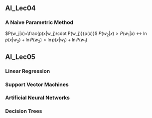 ## AI_Lec04
### A Naive Parametric Method
$P(w_j|x)=\frac{p(x|w_j)\cdot P(w_j)}{p(x)}$
$P(w_2|x)>P(w_1|x)$ <-> $\ln p(x|w_2)+\ln P(w_2) > \ln p(x|w_1)+\ln P(w_1)$  

## AI_Lec05
### Linear Regression
### Support Vector Machines
### Artificial Neural Networks
### Decision Trees
